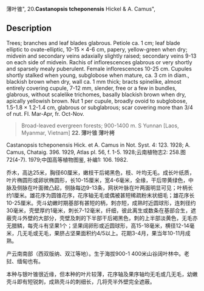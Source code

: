 薄叶锥",
20.**Castanopsis tcheponensis** Hickel & A. Camus",

## Description
Trees; branches and leaf blades glabrous. Petiole ca. 1 cm; leaf blade elliptic to ovate-elliptic, 10-15 ×  4-6 cm, papery, yellow-green when dry; midvein and secondary veins adaxially slightly raised; secondary veins 9-13 on each side of midvein. Rachis of inflorescences glabrous or very shortly and sparsely mealy puberulent. Female inflorescences 10-25 cm. Cupules shortly stalked when young, subglobose when mature, ca. 3 cm in diam., blackish brown when dry, wall ca. 1 mm thick; bracts spinelike, almost entirely covering cupule, 7-12 mm, slender, free or a few in bundles, glabrous, without scalelike trichomes, basally blackish brown when dry, apically yellowish brown. Nut 1 per cupule, broadly ovoid to subglobose, 1.5-1.8 ×  1.2-1.4 cm, glabrous or subglabrous; scar covering more than 3/4 of nut. Fl. Mar-Apr, fr. Oct-Nov.

> Broad-leaved evergreen forests; 900-1400 m. S Yunnan [Laos, Myanmar, Vietnam]
**22. 薄叶锥 薄叶栲**

Castanopsis tcheponensis Hick. et A. Camus in Not. Syst. 4: 123. 1928; A. Camus, Chataig. 396. 1929, Atlas pl. 56, f. 1-5. 1928;云南植物志2: 258.图72(4-7). 1979;中国高等植物图鉴, 补编1: 106. 1982.

乔木，高达25米，胸径60厘米，嫩枝干后褐黑色，枝、叶均无毛。成长叶纸质，叶片椭圆形或卵状椭圆形，长10-15厘米，宽4-6毫米，全缘，干后带黄绿色，中脉及侧脉在叶面微凸起，侧脉每边9-13条，网状叶脉在叶两面明显可见；叶柄长约1厘米。雄花序为圆锥花序，花序轴无毛或偶被甚短稀疏粉末状细毛；雄花序长10-25厘米。壳斗幼嫩时期基部有甚短的柄，刺亦短，成熟时近圆球形，连刺径约30毫米，壳壁厚约1毫米，刺长7-12毫米，纤细，彼此离生或数条在基部合生，遮蔽壳斗外壁的大部分，壳壁及刺的下半部干后褐黑色，刺的上半部淡黄色，无毛亦无腊鳞，每壳斗有坚果1个；坚果阔卵形或近圆球形，高15-18毫米，横径12-14毫米，几无毛或无毛，果脐占坚果面积约4/5以上。花期3-4月，果当年10-11月成熟。

产云南南部（西双版纳、双江等地）。生于海拔900-1 400米山谷阔叶林中。老挝、缅甸也有。

本种与银叶锥很近缘，但本种的叶片较薄，花序轴及果序轴均无毛或几无毛，幼嫩壳斗即有短锐刺，成熟壳斗的刺细长，几将壳半外壁完全遮蔽。
